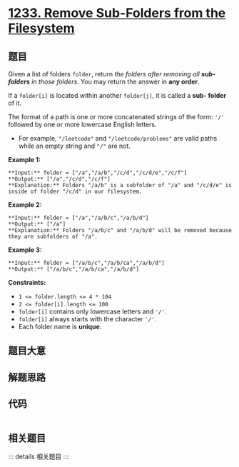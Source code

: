 # [1233. Remove Sub-Folders from the Filesystem](https://leetcode.com/problems/remove-sub-folders-from-the-filesystem)

## 题目

Given a list of folders `folder`, return _the folders after removing all
**sub-folders** in those folders_. You may return the answer in **any order**.

If a `folder[i]` is located within another `folder[j]`, it is called a **sub-
folder** of it.

The format of a path is one or more concatenated strings of the form: `'/'`
followed by one or more lowercase English letters.

  * For example, `"/leetcode"` and `"/leetcode/problems"` are valid paths while an empty string and `"/"` are not.



**Example 1:**

    
    
    **Input:** folder = ["/a","/a/b","/c/d","/c/d/e","/c/f"]
    **Output:** ["/a","/c/d","/c/f"]
    **Explanation:** Folders "/a/b" is a subfolder of "/a" and "/c/d/e" is inside of folder "/c/d" in our filesystem.
    

**Example 2:**

    
    
    **Input:** folder = ["/a","/a/b/c","/a/b/d"]
    **Output:** ["/a"]
    **Explanation:** Folders "/a/b/c" and "/a/b/d" will be removed because they are subfolders of "/a".
    

**Example 3:**

    
    
    **Input:** folder = ["/a/b/c","/a/b/ca","/a/b/d"]
    **Output:** ["/a/b/c","/a/b/ca","/a/b/d"]
    



**Constraints:**

  * `1 <= folder.length <= 4 * 104`
  * `2 <= folder[i].length <= 100`
  * `folder[i]` contains only lowercase letters and `'/'`.
  * `folder[i]` always starts with the character `'/'`.
  * Each folder name is **unique**.


## 题目大意

## 解题思路

## 代码

```javascript

```

## 相关题目

::: details 相关题目
:::
